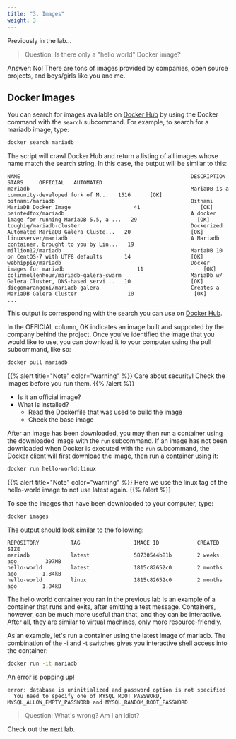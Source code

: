 ```yaml
---
title: "3. Images"
weight: 3
---
```


Previously in the lab...

> Question: Is there only a "hello world" Docker image?

Answer: No! There are tons of images provided by companies, open source projects, and boys/girls like you and me.

## Docker Images

You can search for images available on [Docker Hub](https://hub.docker.com) by using the Docker command with the `search` subcommand. For example, to search for a mariadb image, type:

```bash
docker search mariadb
```

The script will crawl Docker Hub and return a listing of all images whose name match the search string. In this case, the output will be similar to this:

```
NAME                                                      DESCRIPTION                                     STARS     OFFICIAL   AUTOMATED
mariadb                                                   MariaDB is a community-developed fork of M...   1516      [OK]
bitnami/mariadb                                           Bitnami MariaDB Docker Image                    41                   [OK]
paintedfox/mariadb                                        A docker image for running MariaDB 5.5, a ...   29                   [OK]
toughiq/mariadb-cluster                                   Dockerized Automated MariaDB Galera Cluste...   20                   [OK]
linuxserver/mariadb                                       A Mariadb container, brought to you by Lin...   19
million12/mariadb                                         MariaDB 10 on CentOS-7 with UTF8 defaults       14                   [OK]
webhippie/mariadb                                         Docker images for mariadb                       11                   [OK]
colinmollenhour/mariadb-galera-swarm                      MariaDb w/ Galera Cluster, DNS-based servi...   10                   [OK]
diegomarangoni/mariadb-galera                             Creates a MariaDB Galera Cluster                10                   [OK]
...
```

This output is corresponding with the search you can use on [Docker Hub](https://hub.docker.com/search/?isAutomated=0&isOfficial=0&page=1&pullCount=0&q=mariadb&starCount=0).

In the OFFICIAL column, OK indicates an image built and supported by the company behind the project. Once you've identified the image that you would like to use, you can download it to your computer using the pull subcommand, like so:

```bash
docker pull mariadb
```
{{% alert title="Note" color="warning" %}}
Care about security! Check the images before you run them.
{{% /alert %}}

* Is it an official image?
* What is installed?
  * Read the Dockerfile that was used to build the image
  * Check the base image

After an image has been downloaded, you may then run a container using the downloaded image with the `run` subcommand. If an image has not been downloaded when Docker is executed with the `run` subcommand, the Docker client will first download the image, then run a container using it:

```bash
docker run hello-world:linux
```
{{% alert title="Note" color="warning" %}}
Here we use the linux tag of the hello-world image to not use latest again.
{{% /alert %}}

To see the images that have been downloaded to your computer, type:

```bash
docker images
```

The output should look similar to the following:

```
REPOSITORY          TAG                 IMAGE ID            CREATED             SIZE
mariadb             latest              58730544b81b        2 weeks ago         397MB
hello-world         latest              1815c82652c0        2 months ago        1.84kB
hello-world         linux               1815c82652c0        2 months ago        1.84kB
```

The hello world container you ran in the previous lab is an example of a container that runs and exits, after emitting a test message. Containers, however, can be much more useful than that, and they can be interactive. After all, they are similar to virtual machines, only more resource-friendly.

As an example, let's run a container using the latest image of mariadb. The combination of the -i and -t switches gives you interactive shell access into the container:

```bash
docker run -it mariadb
```

An error is popping up!

```
error: database is uninitialized and password option is not specified
  You need to specify one of MYSQL_ROOT_PASSWORD, MYSQL_ALLOW_EMPTY_PASSWORD and MYSQL_RANDOM_ROOT_PASSWORD
```

> Question: What's wrong? Am I an idiot?

Check out the next lab.